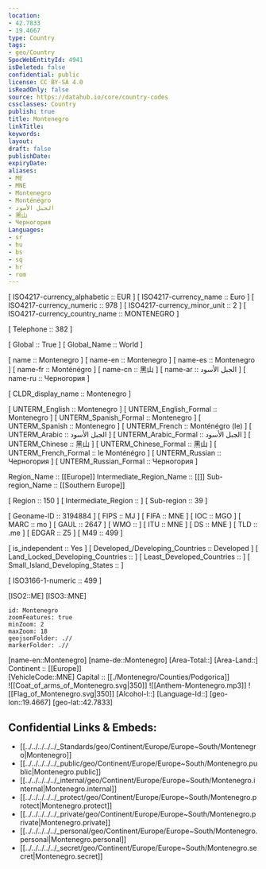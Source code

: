 ```yaml
---
location:
- 42.7833
- 19.4667
type: Country
tags:
- geo/Country
SpocWebEntityId: 4941
isDeleted: false
confidential: public
license: CC BY-SA 4.0
isReadOnly: false
source: https://datahub.io/core/country-codes
cssclasses: Country
publish: true
title: Montenegro
linkTitle: 
keywords: 
layout: 
draft: false
publishDate: 
expiryDate: 
aliases:
- ME
- MNE
- Montenegro
- Monténégro
- الجبل الأسود
- 黑山
- Черногория
Languages:
- sr
- hu
- bs
- sq
- hr
- rom
---
```



[	ISO4217-currency_alphabetic	 :: EUR ] 
[	ISO4217-currency_name	 :: Euro ] 
[	ISO4217-currency_numeric	 :: 978 ] 
[	ISO4217-currency_minor_unit	 :: 2 ] 
[	ISO4217-currency_country_name	 :: MONTENEGRO ] 

[	Telephone	 :: 382 ] 

[	Global	 :: True ] 
[	Global_Name	 :: World ] 

[	name	 :: Montenegro ] 
[	name-en	 :: Montenegro ] 
[	name-es	 :: Montenegro ] 
[	name-fr	 :: Monténégro ] 
[	name-cn	 :: 黑山 ] 
[	name-ar	 :: الجبل الأسود ] 
[	name-ru	 :: Черногория ] 

[	CLDR_display_name	 :: Montenegro ] 

[	UNTERM_English	 :: Montenegro ] 
[	UNTERM_English_Formal	 :: Montenegro ] 
[	UNTERM_Spanish_Formal	 :: Montenegro ] 
[	UNTERM_Spanish	 :: Montenegro ] 
[	UNTERM_French	 :: Monténégro (le) ] 
[	UNTERM_Arabic	 :: الجبل الأسود ] 
[	UNTERM_Arabic_Formal	 :: الجبل الأسود ] 
[	UNTERM_Chinese	 :: 黑山 ] 
[	UNTERM_Chinese_Formal	 :: 黑山 ] 
[	UNTERM_French_Formal	 :: le Monténégro ] 
[	UNTERM_Russian	 :: Черногория ] 
[	UNTERM_Russian_Formal	 :: Черногория ] 

Region_Name ::  [[Europe]] 
Intermediate_Region_Name ::  [[]] 
Sub-region_Name ::  [[Southern Europe]] 

[	Region	 :: 150 ] 
[	Intermediate_Region	 ::  ] 
[	Sub-region	 :: 39 ] 

[	Geoname-ID	 :: 3194884 ] 
[	FIPS	 :: MJ ] 
[	FIFA	 :: MNE ] 
[	IOC	 :: MGO ] 
[	MARC	 :: mo ] 
[	GAUL	 :: 2647 ] 
[	WMO	 ::  ] 
[	ITU	 :: MNE ] 
[	DS	 :: MNE ] 
[	TLD	 :: .me ] 
[	EDGAR	 :: Z5 ] 
[	M49	 :: 499 ] 

[	is_independent	 :: Yes ] 
[	Developed_/Developing_Countries	 :: Developed ] 
[	Land_Locked_Developing_Countries	 ::  ] 
[	Least_Developed_Countries	 ::  ] 
[	Small_Island_Developing_States	 ::  ] 

[	ISO3166-1-numeric	 :: 499 ] 



[ISO2::ME] 
[ISO3::MNE] 
```leaflet
id: Montenegro
zoomFeatures: true 
minZoom: 2 
maxZoom: 18
geojsonFolder: .//
markerFolder: .//
```

[name-en::Montenegro] 
[name-de::Montenegro] 
[Area-Total::] 
[Area-Land::] 
Continent :: [[Europe]]  
[VehicleCode::MNE] 
Capital :: [[./Montenegro/Counties/Podgorica]]  
![[Coat_of_arms_of_Montenegro.svg|350]] 
![[Anthem-Montenegro.mp3]] 
![[Flag_of_Montenegro.svg|350]] 
[Alcohol-l::] 
[Language-Id::] 
[geo-lon::19.4667] 
[geo-lat::42.7833] 



## Confidential Links & Embeds: 
- [[../../../../../_Standards/geo/Continent/Europe/Europe~South/Montenegro|Montenegro]] 
- [[../../../../../_public/geo/Continent/Europe/Europe~South/Montenegro.public|Montenegro.public]] 
- [[../../../../../_internal/geo/Continent/Europe/Europe~South/Montenegro.internal|Montenegro.internal]] 
- [[../../../../../_protect/geo/Continent/Europe/Europe~South/Montenegro.protect|Montenegro.protect]] 
- [[../../../../../_private/geo/Continent/Europe/Europe~South/Montenegro.private|Montenegro.private]] 
- [[../../../../../_personal/geo/Continent/Europe/Europe~South/Montenegro.personal|Montenegro.personal]] 
- [[../../../../../_secret/geo/Continent/Europe/Europe~South/Montenegro.secret|Montenegro.secret]] 
